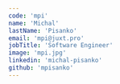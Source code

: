 ```yaml
---
code: 'mpi'
name: 'Michal'
lastName: 'Pisanko'
email: 'mpi@juxt.pro'
jobTitle: 'Software Engineer'
image: 'mpi.jpg'
linkedin: 'michal-pisanko'
github: 'mpisanko'
---
```

